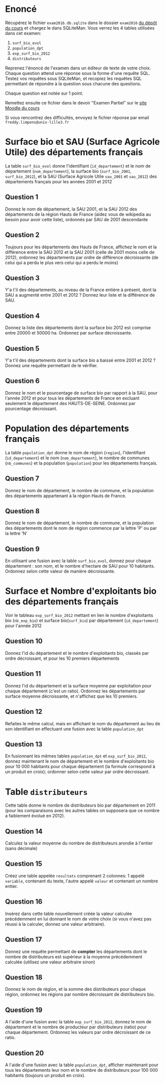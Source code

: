# Enoncé

Récupérez le fichier `exam2016.db.sqlite` dans le dossier `exam2016` [du dépôt du cours](https://github.com/freddylimpens/IntroBD-DataJournalism) et chargez le dans SQLiteMan. Vous verrez les 4 tables utilisées dans cet examen:

1. `surf_bio_evol`
2. `population_dpt`
3. `exp_surf_bio_2012`
4. `distributeurs`

Reprenez l'énoncé de l'examen dans un éditeur de texte de votre choix. Chaque question attend une réponse sous la forme d'une requête SQL. Testez vos requêtes sous SQLiteMan, et recopiez les requêtes SQL permettant de répondre à la question sous chacune des questions.

Chaque question est notée sur 1 point.

Remettez ensuite ce fichier dans le devoir "Examen Partiel" sur le [site Moodle du cours](http://moodle.univ-lille3.fr/course/view.php?id=4904)

Si vous rencontrez des difficultés, envoyez le fichier réponse par email `freddy.limpens@univ-lille3.fr`


# Surface bio et SAU (Surface Agricole Utile) des départements français

La table `surf_bio_evol` donne l'identifiant (`id_departement`) et le nom de département (`nom_departement`), la surface bio (`surf_bio_2001`, `surf_bio_2012`), et la SAU (Surface Agricole Utile `sau_2001` et `sau_2012`) des départements français pour les années 2001 et 2012

## Question 1
Donnez le nom de département, la SAU 2001, et la SAU 2012 des départements de la région Hauts de France (aidez vous de wikipedia au besoin pour avoir cette liste), ordonnés par SAU de 2001 descendante


## Question 2
Toujours pour les départements des Hauts de France, affichez le nom et la différence entre la SAU 2012 et la SAU 2001 (celle de 2001 moins celle de 2012), ordonnez les départements par ordre de différence décroissante (de celui qui a perdu le plus vers celui qui a perdu le moins)


## Question 3
Y'a t'il des départements, au niveau de la France entière à présent, dont la SAU a augmenté entre 2001 et 2012 ? Donnez leur liste et la différence de SAU.


## Question 4
Donnez la liste des départements dont la surface bio 2012 est comprise entre 20000 et 50000 ha. Ordonnez par surface décroissante.


## Question 5
Y'a t'il des départements dont la surface bio a baissé entre 2001 et 2012 ? Donnez une requête permettant de le vérifier.


## Question 6
Donnez le nom et le pourcentage de surface bio par rapport à la SAU, pour l'année 2012 et pour tous les départements de France en excluant seulement le département des HAUTS-DE-SEINE. Ordonnez par pourcentage décroissant.


# Population des départements français

La table `population_dpt` donne le nom de région (`region`), l'identifiant (`id_departement`) et le nom (`nom_departement`), le nombre de communes (`nb_communes`) et la population (`population`) pour les départements français.

## Question 7
Donnez le nom de département, le nombre de commune, et la population des départements appartenant à la région Hauts de France.


## Question 8
Donnez le nom de département, le nombre de commune, et la population des départements dont le nom de région commence par la lettre 'P' ou par la lettre 'N'

## Question 9
En utilisant une fusion avec la table `surf_bio_evol`, donnez pour chaque département : son nom, et le nombre d'hectare de SAU pour 10 habitants. Ordonnez selon cette valeur de manière décroissante.



# Surface et Nombre d'exploitants bio des départements français

Voir le tableau `exp_surf_bio_2012` mettant en lien le nombre d'exploitants bio (`nb_exp_bio`) et surface bio(`surf_bio`) par département (`id_departement`) pour l'année 2012

## Question 10
Donnez l'id du département et le nombre d'exploitants bio, classés par ordre décroissant, et pour les 10 premiers départements


## Question 11
Donnez l'id du département et la surface moyenne par exploitation pour chaque département (c'est un ratio). Ordonnez les départements par surface moyenne décroissante, et n'affichez que les 10 premiers.


## Question 12
Refaites le même calcul, mais en affichant le nom du département au lieu de son identifiant en effectuant une fusion avec la table `population_dpt`


## Question 13
En fusionnant les mêmes tables `population_dpt` et `exp_surf_bio_2012`, donnez maintenant le nom de département et le nombre d'exploitants bio pour 10 000 habitants pour chaque département (la formule correspond à un produit en croix); ordonner selon cette valeur par ordre décroissant.


# Table `distributeurs`
Cette table donne le nombre de distributeurs bio par département en 2011 (pour les comparaisons avec les autres tables on supposera que ce nombre a faiblement évolué en 2012).

## Question 14
Calculez la valeur moyenne du nombre de distributeurs arondie à l'entier (sans décimale)


## Question 15
Créez une table appelée `resultats` comprenant 2 colonnes: 1 appelé `variable`, contenant du texte, l'autre appelé `valeur` et contenant un nombre entier.


## Question 16
Insérez dans cette table nouvellement créée la valeur calculée précédemment en lui donnant le nom de votre choix (si vous n'avez pas réussi à la calculer, donnez une valeur arbitraire).



## Question 17
Donnez une requête permettant de **compter** les départements dont le nombre de distributeurs est supérieur à la moyenne précédemment calculée (utilisez une valeur arbitraire sinon)



## Question 18
Donnez le nom de région, et la somme des distributeurs pour chaque région, ordonnez les régions par nombre décroissant de distributeurs bio.



## Question 19
A l'aide d'une fusion avec la table `exp_surf_bio_2012`, donnez le nom de département et le nombre de producteur par distributeurs (ratio) pour chaque département. Ordonnez les valeurs par ordre décroissant de ce ratio.


## Question 20
A l'aide d'une fusion avec la table `population_dpt`, afficher maintenant pour tous les départements leur nom et le nombre de distributeurs pour 100 000 habitants (toujours un produit en croix).

